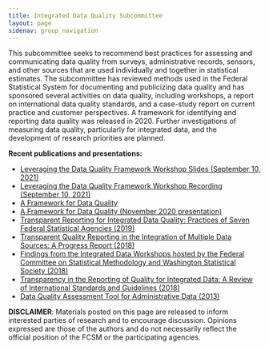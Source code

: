 ```yaml
---
title: Integrated Data Quality Subcommittee
layout: page
sidenav: group_navigation
---
```

<p>This subcommittee seeks to recommend best practices for assessing and communicating data quality from surveys, administrative records, sensors, and other sources that are used individually and together in statistical estimates. The subcommittee has reviewed methods used in the Federal Statistical System for documenting and publicizing data quality and has sponsored several activities on data quality, including workshops, a report on international data quality standards, and a case-study report on current practice and customer perspectives. A framework for identifying and reporting data quality was released in 2020. Further investigations of measuring data quality, particularly for integrated data, and the development of research priorities are planned.</p>

<p><strong>Recent publications and presentations:</strong></p>

<ul>
	<li><a href="../../assets/docs/2021.09.10 Leveraging the Data Quality Framework Workshop Slides.pdf">Leveraging the Data Quality Framework Workshop Slides (September 10, 2021)</a></li>
	<li><a href="../../assets/audio/Data Quality Framework.m4v">Leveraging the Data Quality Framework Workshop Recording (September 10, 2021)</a></li>
	<li><a href="../../assets/docs/FCSM.20.04_A_Framework_for_Data_Quality.pdf" target="_blank">A Framework for Data Quality</a></li>
	<li><a href="../../assets/docs/Framework-Data-Quality-November-2020-presentation.pdf" target="_blank">A Framework for Data Quality (November 2020 presentation)</a></li>
	<li><a href="../../assets/docs/Transparent_Reporting_FCSM_19_01_092719.pdf" target="_blank">Transparent Reporting for Integrated Data Quality: Practices of Seven Federal Statistical Agencies (2019)</a></li>
	<li><a href="../../assets/docs/Quality_Integrated_Data.pdf" target="_blank">Transparent Quality Reporting in the Integration of Multiple Data Sources: A Progress Report (2018)</a></li>
	<li><a href="../../assets/docs/Workshop_Summary.pdf" target="_blank">Findings from the Integrated Data Workshops hosted by the Federal Committee on Statistical Methodology and Washington Statistical Society (2018)</a></li>
	<li><a href="https://www.mathematica.org/our-publications-and-findings/publications/transparency-in-the-reporting-of-quality-for-integrated-data-a-review-of-international-standards" target="_blank">Transparency in the Reporting of Quality for Integrated Data: A Review of International Standards and Guidelines (2018)</a></li>
	<li><a href="../../assets/docs/DataQualityAssessmentTool.pdf" target="_blank">Data Quality Assessment Tool for Administrative Data (2013)</a></li>
</ul>    
 
<p><b>DISCLAIMER</b>: Materials posted on this page are released to inform interested parties of research and to encourage discussion. Opinions expressed are those of the authors and do not necessarily reflect the official position of the FCSM or the participating agencies.</p>
